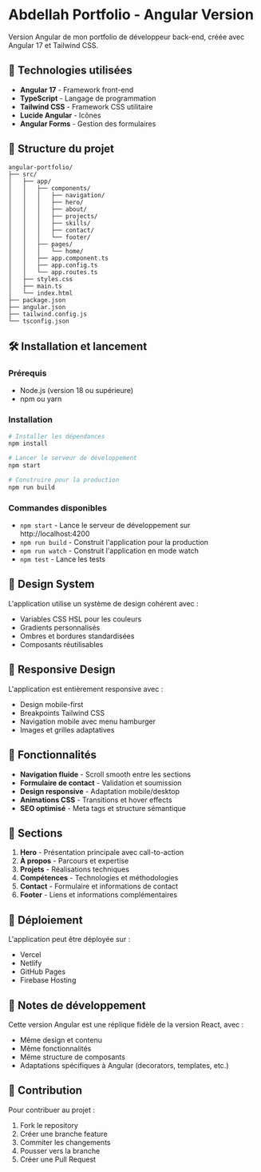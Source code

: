 # Abdellah Portfolio - Angular Version

Version Angular de mon portfolio de développeur back-end, créée avec Angular 17 et Tailwind CSS.

## 🚀 Technologies utilisées

- **Angular 17** - Framework front-end
- **TypeScript** - Langage de programmation
- **Tailwind CSS** - Framework CSS utilitaire
- **Lucide Angular** - Icônes
- **Angular Forms** - Gestion des formulaires

## 📁 Structure du projet

```
angular-portfolio/
├── src/
│   ├── app/
│   │   ├── components/
│   │   │   ├── navigation/
│   │   │   ├── hero/
│   │   │   ├── about/
│   │   │   ├── projects/
│   │   │   ├── skills/
│   │   │   ├── contact/
│   │   │   └── footer/
│   │   ├── pages/
│   │   │   └── home/
│   │   ├── app.component.ts
│   │   ├── app.config.ts
│   │   └── app.routes.ts
│   ├── styles.css
│   ├── main.ts
│   └── index.html
├── package.json
├── angular.json
├── tailwind.config.js
└── tsconfig.json
```

## 🛠️ Installation et lancement

### Prérequis
- Node.js (version 18 ou supérieure)
- npm ou yarn

### Installation
```bash
# Installer les dépendances
npm install

# Lancer le serveur de développement
npm start

# Construire pour la production
npm run build
```

### Commandes disponibles

- `npm start` - Lance le serveur de développement sur http://localhost:4200
- `npm run build` - Construit l'application pour la production
- `npm run watch` - Construit l'application en mode watch
- `npm test` - Lance les tests

## 🎨 Design System

L'application utilise un système de design cohérent avec :
- Variables CSS HSL pour les couleurs
- Gradients personnalisés
- Ombres et bordures standardisées
- Composants réutilisables

## 📱 Responsive Design

L'application est entièrement responsive avec :
- Design mobile-first
- Breakpoints Tailwind CSS
- Navigation mobile avec menu hamburger
- Images et grilles adaptatives

## 🔧 Fonctionnalités

- **Navigation fluide** - Scroll smooth entre les sections
- **Formulaire de contact** - Validation et soumission
- **Design responsive** - Adaptation mobile/desktop
- **Animations CSS** - Transitions et hover effects
- **SEO optimisé** - Meta tags et structure sémantique

## 📄 Sections

1. **Hero** - Présentation principale avec call-to-action
2. **À propos** - Parcours et expertise
3. **Projets** - Réalisations techniques
4. **Compétences** - Technologies et méthodologies
5. **Contact** - Formulaire et informations de contact
6. **Footer** - Liens et informations complémentaires

## 🚀 Déploiement

L'application peut être déployée sur :
- Vercel
- Netlify
- GitHub Pages
- Firebase Hosting

## 📝 Notes de développement

Cette version Angular est une réplique fidèle de la version React, avec :
- Même design et contenu
- Même fonctionnalités
- Même structure de composants
- Adaptations spécifiques à Angular (decorators, templates, etc.)

## 🤝 Contribution

Pour contribuer au projet :
1. Fork le repository
2. Créer une branche feature
3. Commiter les changements
4. Pousser vers la branche
5. Créer une Pull Request 